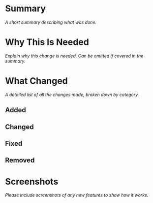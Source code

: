 # Summary

_A short summary describing what was done._

# Why This Is Needed

_Explain why this change is needed. Can be omitted if covered in the summary._

# What Changed

_A detailed list of all the changes made, broken down by category._

## Added

## Changed

## Fixed

## Removed

# Screenshots

_Please include screenshots of any new features to show how it works._
